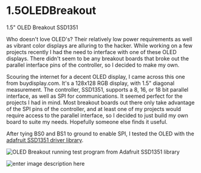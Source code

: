 

# 1.5OLEDBreakout
1.5" OLED Breakout SSD1351

Who doesn't love OLED's? Their relatively low power requirements as well as vibrant color displays are alluring to the hacker. While working on a few projects recently I had the need to interface with one of these OLED displays. There didn't seem to be any breakout boards that broke out the parallel interface pins of the controller, so I decided to make my own.

Scouring the internet for a decent OLED display, I came across this one from buydisplay.com. It's a 128x128 RGB display, with 1.5" diagonal measurement. The controller, SSD1351, supports a 8, 16, or 18 bit parallel interface, as well as SPI for communications. It seemed perfect for the projects I had in mind. Most breakout boards out there only take advantage of the SPI pins of the controller, and at least one of my projects would require access to the parallel interface, so I decided to just build my own board to suite my needs. Hopefully someone else finds it useful.

After tying BS0 and BS1 to ground to enable SPI, I tested the OLED with the [adafruit  SSD1351 driver library](https://github.com/adafruit/Adafruit-SSD1351-library).

![OLED Breakout running test program from Adafruit SSD1351 library](https://lh3.googleusercontent.com/MsKkN0FBhNv1MBZHOAWehuTeS2_8jIe-vTxg2sqLBS44pNBJPy4iuyDUc9Usf4BQjBpzPWWo7Bnqe3NkQCG8paahzHArL8N2OJRp6vAqdoAcOqIph1lTVyudKYCDfX7VTnMsb4jkWHEpYea2pUTW6P7bMah0QvajGr9Vv_Ka1nz8VvwMx_XcXBHSA8MVLC4mheWbWq2etjKzS0w7jgDfSmGsj1dWxFcMfnDJYUARnoZf_Ecu_VUkCVuFhfB3bfooKdvGITS8FaRpiiIor4YhDutwE9h8ZXBRsJ0EaRE9oovJ_CZIdYoFb1mrJiMMzbZo_m1NONMx31lA0AtXVxDD3_TSAVwcc_2xc-_wRHR5UxiRDyMdHFiY_l0dUZIc7PXVY9yiFTdeTccjxLrm2XppLVS5QKP7OgbR_IOFpHCrpZ6-vbgaLmIw-qbnifM7X68Q8axLn03WRp7NhK2jvG_d8vboeV-OaZebjD-bPcUK_6cenOedzorvjP1qjMNFs7BaMNp_RFqAtlz56_IL618pNLowKLZ3Uh-RCuQk9Qy1iAJN5mOoGUT4JS21LYV82Z59FOqgL9iSNJIoaGaWEbZlrih909cDvEl6fb_3MQ4k=w1688-h949-no)

![enter image description here](https://lh3.googleusercontent.com/N4O0tLOCn0Eo37ZxnNt6EblDyE1QjhN_yxB5joiKvIgpHKnZqY0Tt5LPPp8S8s6vpi8v4A9ziG02BMIxa5gTNILQGj3B6yaHgSGacTQC9WjqcnNdZdKckPPqEXiD1Bdt_oRc85JqJZIHr91pL3aQS7A8h610xYnENwIUSkq75CgIYe2bPRbvZ_B09w-lDonRjTYo7xuQ_842ufJOjFXs10Rznar2i5o7Cc5IxF0kcFH1wVu8sHFTCEm_xffTFr8UgDPmG-y94f-umWpQks5XLWrhS6qLWHBYn4ED8aYl1b2wHeDXSp1CXR3UVtDq5sChqppDEJJUfjohhNUl4RfgfJebFzFZR6ZVvmNS3mhxa7NHj9fORLQlyYdXboQTziLBcRMhZDKCvBUCDJ3TQCTlVttUPPMoPq4F5qaboPdrU_tSyGRhDdRTijBlBIn3xsylU8Ip844YMhsJtS_O6xY9tNjXKBb7gK3YVKy-qaMtF4O1Z26QXzV2yLqy29ZDMwsqhQKAy-5qafAfvoEdfoSLm69EmFEEJ4fB6paoH-9Wn0k8a7aUpfmgh1wDXKqv0JxGyFew9EZ3R-GR-hWV9tqFCL4f2KFu_bQE072QgY-5=w1079-h607-no)
